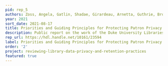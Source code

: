 ```yaml
---
pid: rep_5
authors: Zoss, Angela, Gatlin, Shadae, Girardeau, Arnetta, Guthrie, Brooke, Healy, Ciara, Hill, Jack, Wickes, Abigail, and McGeary, Tim.
year: 2021
sort_date: 2021-08-17
title: Priorities and Guiding Principles for Protecting Patron Privacy
description: Public report on the work of the Duke University Libraries’ Data Privacy and Retention Task Force from spring 2020 to spring 2021
rep_url: https://hdl.handle.net/10161/23594
label: Priorities and Guiding Principles for Protecting Patron Privacy
order: '2'
project: reviewing-library-data-privacy-and-retention-practices
featured: true
---
```

